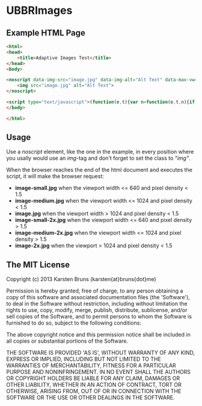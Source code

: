 
UBBRImages
==========

Example HTML Page
-----------------

```html
<html>
<head>
	<title>Adaptive Images Test</title>
</head>
<body>

<noscript data-img-src="image.jpg" data-img-alt="Alt Text" data-max-vw="640,1024" data-appendix="small,medium" class="img">
	<img src="image.jpg" alt="Alt Text">
</noscript>

<script type="text/javascript">(function(e,t){var n=function(e,t,n){if(e.attachEvent){e["e"+t+n]=n;e[t+n]=function(){e["e"+t+n](window.event)};e.attachEvent("on"+t,e[t+n])}else e.addEventListener(t,n,!1)},r=function(){var n=e,r="inner";if(!("innerWidth"in e)){r="client";n=t.documentElement||t.body}return{width:n[r+"Width"],height:n[r+"Height"]}},i=function(e,t){return e.replace(/\.\w+$/,function(e){return"-"+t+e})},s=function(){var n=!1,s=t.querySelectorAll("noscript.img");if(e.devicePixelRatio>1)n=!0;else{var o="(-o-min-device-pixel-ratio:3/2),(min-resolution:1.5dppx)";e.matchMedia&&e.matchMedia(o).matches&&(n=!0)}for(var u=s.length-1;u>=0;u--){var a=function(e,t){return e.getAttribute(t)},f=s[u],l=a(f,"data-img-src"),c=a(f,"data-appendix"),h=a(f,"data-max-vw"),p=undefined,v=r().width,m=!1,g=a(f,"data-img-id");p=t.getElementById(g);if(!g){p=new Image;m=!0;p.id="img"+u;f.setAttribute("data-img-id",p.id)}if(c&&h){var y=c.split(","),b=h.split(",");for(var E=0;E<Math.min(b.length,y.length);E++){var S=y[E],x=parseInt(b[E]);if(x>=v){l=i(l,S);break}}}n&&(l=i(l,"2x"));p.src!=l&&(p.src=l);if(m){for(var E=f.attributes.length-1;E>=0;E--){var T=f.attributes[E],N=T.name;N.slice(0,8)=="data-img"&&N!="data-img-src"&&p.setAttribute(N.slice(9),T.value)}f.parentNode.insertBefore(p,f)}}};s();n(e,"resize",s)})(window,document);</script>
</body>

</html>
```

Usage
-----
Use a _noscript_ element, like the one in the example, in every position where you usally would use an _img_-tag and don't forget to set the class to _"img"_.


When the browser reaches the end of the html document and executes the script, it will make the browser request:

* __image-small.jpg__ when the viewport width <= 640 and pixel density < 1.5
* __image-medium.jpg__ when the viewport width <= 1024 and pixel density < 1.5
* __image.jpg__ when the viewport width > 1024 and pixel density < 1.5
* __image-small-2x.jpg__ when the viewport width <= 640 and pixel density > 1.5
* __image-medium-2x.jpg__ when the viewport width <= 1024 and pixel density > 1.5
* __image-2x.jpg__ when the viewport > 1024 and pixel density < 1.5






The MIT License
---------------

Copyright (c) 2013 Karsten Bruns (karsten{at}bruns{dot}me)

Permission is hereby granted, free of charge, to any person obtaining
a copy of this software and associated documentation files (the
'Software'), to deal in the Software without restriction, including
without limitation the rights to use, copy, modify, merge, publish,
distribute, sublicense, and/or sell copies of the Software, and to
permit persons to whom the Software is furnished to do so, subject to
the following conditions:

The above copyright notice and this permission notice shall be
included in all copies or substantial portions of the Software.

THE SOFTWARE IS PROVIDED 'AS IS', WITHOUT WARRANTY OF ANY KIND,
EXPRESS OR IMPLIED, INCLUDING BUT NOT LIMITED TO THE WARRANTIES OF
MERCHANTABILITY, FITNESS FOR A PARTICULAR PURPOSE AND NONINFRINGEMENT.
IN NO EVENT SHALL THE AUTHORS OR COPYRIGHT HOLDERS BE LIABLE FOR ANY
CLAIM, DAMAGES OR OTHER LIABILITY, WHETHER IN AN ACTION OF CONTRACT,
TORT OR OTHERWISE, ARISING FROM, OUT OF OR IN CONNECTION WITH THE
SOFTWARE OR THE USE OR OTHER DEALINGS IN THE SOFTWARE.